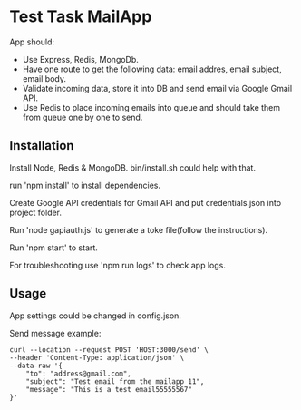 # Test Task MailApp

App should:

* Use Express, Redis, MongoDb.
* Have one route to get the following data: email addres, email subject, email body.
* Validate incoming data, store it into DB and send email via Google Gmail API.
* Use Redis to place incoming emails into queue and should take them from queue one by one to send.


## Installation

Install Node, Redis & MongoDB.
bin/install.sh could help with that.

run 'npm install' to install dependencies.

Create Google API credentials for Gmail API and put credentials.json into project folder.

Run 'node gapiauth.js' to generate a toke file(follow the instructions).

Run 'npm start' to start.

For troubleshooting use 'npm run logs' to check app logs.

## Usage

App settings could be changed in config.json.

Send message example:

```
curl --location --request POST 'HOST:3000/send' \
--header 'Content-Type: application/json' \
--data-raw '{
    "to": "address@gmail.com",
    "subject": "Test email from the mailapp 11",
    "message": "This is a test email55555567"
}'
```
